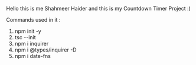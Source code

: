 Hello this is me Shahmeer Haider and this is my Countdown Timer Project :)

Commands used in it :

1. npm init -y
2. tsc --init
3. npm i inquirer
4. npm i @types/inquirer -D
5. npm i date-fns
